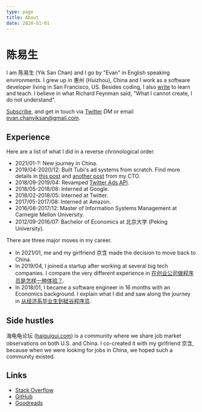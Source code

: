 ```yaml
---
type: page
title: About
date: 2020-01-01
---
```


# 陈易生

I am 陈易生 (Yik San Chan) and I go by "Evan" in English speaking environments.
I grew up in 惠州 (Huizhou), China and I work as a software developer living in San Francisco, US.
Besides coding, I also [write](https://yiksanchan.com/posts) to learn and teach.
I believe in what Richard Feynman said, "What I cannot create, I do not understand".

[Subscribe](https://yiksanchan.com/rss.xml),
and get in touch via [Twitter](https://twitter.com/yiksanchan) DM
or email evan.chanyiksan@gmail.com.

## Experience

Here are a list of what I did in a reverse chronological order.

- 2021/01-?: New journey in China.
- 2019/04-2020/12: Built Tubi's ad systems from scratch. Find more details in [this post](https://code.tubitv.com/a-fully-reactive-ad-serving-platform-using-scala-akka-streams-13299e7ea04e) and [another post](https://code.tubitv.com/a-fully-reactive-ad-serving-platform-using-scala-akka-streams-b2a3526be6a0) from my CTO.
- 2018/09-2019/04: Revamped [Twitter Ads API](https://developer.twitter.com/en/docs/twitter-ads-api).
- 2018/05-2018/08: Interned at Google.
- 2018/02-2018/05: Interned at Twitter.
- 2017/05-2017/08: Interned at Amazon.
- 2016/08-2017/12: Master of Information Systems Management at Carnegie Mellon University.
- 2012/09-2016/07: Bachelor of Economics at 北京大学 (Peking University).

There are three major moves in my career.

- In 2021/01, me and my girlfriend 京含 made the decision to move back to China.
- In 2019/04, I joined a startup after working at several big tech companies. I compare the very different experience in [在创业公司做程序员是怎样一种体验？](https://zhuanlan.zhihu.com/p/166491761).
- In 2018/01, I became a software engineer in 16 months with an Economics background. I explain what I did and saw along the journey in [从经济系毕业生到硅谷程序员](https://zhuanlan.zhihu.com/p/164431792).

## Side hustles

海龟龟论坛 ([haiguigui.com](https://haiguigui.com/)) is a community where we share job market observations on both U.S. and China. I co-created it with my girlfriend 京含, because when we were looking for jobs in China, we hoped such a community existed.

## Links

- [Stack Overflow](https://stackoverflow.com/users/7550592/yik-san-chan)
- [GitHub](https://github.com/YikSanChan)
- [Goodreads](https://www.goodreads.com/yiksanchan)
